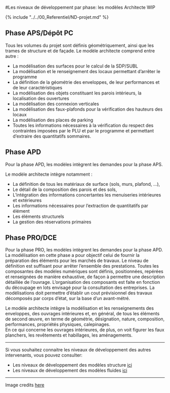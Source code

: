 #Les niveaux de développement par phase: les modèles Architecte WIP

{% include "../../00_Referentiel/ND-projet.md" %}

## Phase APS/Dépôt PC

Tous les volumes du projet sont définis géométriquement, ainsi que les trames de structure et de façade.
Le modèle architecte comprend entre autre :

* La modélisation des surfaces pour le calcul de la SDP/SUBL
* La modélisation et le renseignement des locaux permettant d’arrêter le programme
* La définition de la géométrie des enveloppes, de leur performances et de leur caractéristiques
* La modélisation des objets constituant les parois intérieurs, la localisation des ouvertures
* La modélisation des connexion verticales
* La modélisation des faux-plafonds pour la vérification des hauteurs des locaux
* La modélisation des places de parking
* Toutes les informations nécessaires à la vérification du respect des contraintes imposées par le PLU et par le programme et permettant d’extraire des quantitatifs sommaires.

## Phase APD

Pour la phase APD, les modèles intègrent les demandes pour la phase APS.

Le modèle architecte intègre notamment :

* La définition de tous les matériaux de surface \(sols, murs, plafond, …\),
* Le détail de la composition des parois et des sols,
* L’intégration des informations concertantes les menuiseries intérieures et extérieures
* Les informations nécessaires pour l’extraction de quantitatifs par élément
* Les éléments structurels
* La gestion des réservations primaires

## Phase PRO/DCE

Pour la phase PRO, les modèles intègrent les demandes pour la phase APD.
La modélisation en cette phase a pour objectif celui de fournir la préparation des éléments pour les marchés de travaux.
Le niveau de définition est suffisant pour arrêter l’ensemble des prestations. Toutes les composantes des modèles numériques sont définis, positionnées, repérées et renseignées de manière exhaustive, de façon à permettre une description détaillée de l’ouvrage.
L’organisation des composants est faite en fonction du découpage en lots envisagé pour la consultation des entreprises.
La modélisations doit permettre d’établir un cout prévisionnel des travaux décomposés par corps d’état, sur la base d’un avant-métré.

Le modèle architecte intègre la modélisation et les renseignements des enveloppes, des ouvrages intérieures et, en général, de tous les éléments de second œuvre, en terme de géométrie, désignation, nature, composition, performances, propriétés physiques, calepinages.  
En ce qui concerne les ouvrages intérieures, de plus, on voit figurer les faux planchers, les revêtements et habillages, les aménagements.

---

Si vous souhaitez connaitre les niveaux de développement des autres intervenants, vous pouvez consulter:
* Les niveaux de développement des modèles structure [ici](/02_Modelisation/03_betStructure/Niveaux-développement-phase-STR.md)
* Les niveaux de développement des modèles fluides [ici](/02_Modelisation/04_betFluide/Niveaux-développement-phase-CET.md)

---

Image credits [here ](/CREDITS.md)


